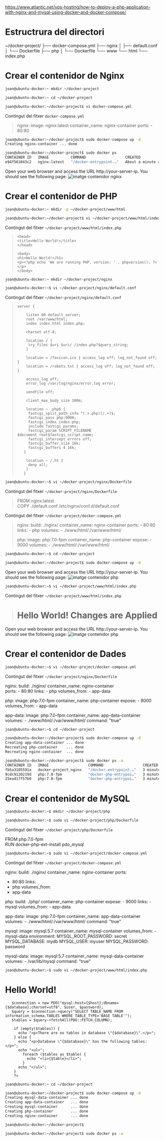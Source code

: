 https://www.atlantic.net/vps-hosting/how-to-deploy-a-php-application-with-nginx-and-mysql-using-docker-and-docker-compose/

# Estructrura del directori

~/docker-project/
  ├── docker-compose.yml
  ├── nginx
  │   ├── default.conf
  │   └── Dockerfile
  ├── php
  │   └── Dockerfile
  └── www
      └── html
          └── index.php


# Crear el contenidor de Nginx

```bash
joan@ubuntu-docker:~ mkdir ~/docker-project

joan@ubuntu-docker:~ cd ~/docker-project
```


```bash
joan@ubuntu-docker:~/docker-project$ vi docker-compose.yml
```

Contingut del fitxer ```docker-compose.yml```
> nginx:
>    image: nginx:latest
>    container_name: nginx-container
>    ports:
>     - 80:80

```bash
joan@ubuntu-docker:~/docker-project$ sudo docker-compose up -d
Creating nginx-container ... done

joan@ubuntu-docker:~/docker-project$ sudo docker ps 
CONTAINER ID   IMAGE          COMMAND                  CREATED              STATUS          PORTS                               NAMES
e94f561843c2   nginx:latest   "/docker-entrypoint.…"   About a minute ago   Up 17 seconds   0.0.0.0:80->80/tcp, :::80->80/tcp   nginx-container
```

Open your web browser and access the URL http://your-server-ip. You should see the following page:
![imatge contenidor nginx](./nginx.png)


# Crear el contenidor de PHP

```bash
joan@ubuntu-docker:~ mkdir -p ~/docker-project/www/html

joan@ubuntu-docker:~/docker-project$ vi ~/docker-project/www/html/index.php
```

Contingut del fitxer ```~/docker-project/www/html/index.php```
> <!DOCTYPE html>  
>     <head>  
>     <title>Hello World!</title>
>     </head>  
> 
>     <body>  
>     <h1>Hello World!</h1>
>     <p><?php echo 'We are running PHP, version: ' . phpversion(); ?></p>
>     </body>

```bash
joan@ubuntu-docker:~ mkdir ~/docker-project/nginx

joan@ubuntu-docker:~$ vi ~/docker-project/nginx/default.conf
```

Contingut del fitxer ```~/docker-project/nginx/default.conf```
>     server {  
> 
>         listen 80 default_server;  
>         root /var/www/html;  
>         index index.html index.php;  
>    
>         charset utf-8;  
>    
>         location / {  
>          try_files $uri $uri/ /index.php?$query_string;  
>         }  
>    
>         location = /favicon.ico { access_log off; log_not_found off; }  
>         location = /robots.txt { access_log off; log_not_found off; }  
>    
>         access_log off;  
>         error_log /var/log/nginx/error.log error;  
>    
>         sendfile off;  
>    
>         client_max_body_size 100m;  
>    
>         location ~ .php$ {  
>          fastcgi_split_path_info ^(.+.php)(/.+)$;  
>          fastcgi_pass php:9000;  
>          fastcgi_index index.php;  
>          include fastcgi_params;  
>          fastcgi_param SCRIPT_FILENAME $document_root$fastcgi_script_name;  
>          fastcgi_intercept_errors off;  
>          fastcgi_buffer_size 16k;  
>          fastcgi_buffers 4 16k;  
>        }  
>    
>         location ~ /.ht {  
>          deny all;  
>         }  
>        } 

```bash
joan@ubuntu-docker:~$ vi ~/docker-project/nginx/Dockerfile
```

Contingut del fitxer ```~/docker-project/nginx/Dockerfile```
> FROM nginx:latest   
> COPY ./default.conf /etc/nginx/conf.d/default.conf



Contingut del fitxer ```~/docker-project/docker-compose.yml```

> nginx:
>   build: ./nginx/
>   container_name: nginx-container
>   ports:
>     - 80:80
>   links:
>     - php
>   volumes:
>     - ./www/html/:/var/www/html/
> 
> php:
>   image: php:7.0-fpm
>   container_name: php-container
>   expose:
>     - 9000
>   volumes:
>     - ./www/html/:/var/www/html/


```bash
joan@ubuntu-docker:~$ cd ~/docker-project

joan@ubuntu-docker:~/docker-project$ sudo docker-compose up -d
```

Open your web browser and access the URL http://your-server-ip. You should see the following page:
![imatge contenidor php](./php.png)


```bash
joan@ubuntu-docker:~$ vi ~/docker-project/www/html/index.php
```

Contingut del fitxer ```~/docker-project/www/html/index.php```

> <!DOCTYPE html>  
> <head>  
> <title>Hello World!</title>
> </head>  
> 
> <body>  
> <h1>Hello World! Changes are Applied</h1>
> <p><?php echo 'We are running PHP, version: ' . phpversion(); ?></p>
> </body>

Open your web browser and access the URL http://your-server-ip. You should see the following page:
![imatge contenidor php](./php2.png)



# Crear el contenidor de Dades

```bash
joan@ubuntu-docker:~$ vi ~/docker-project/docker-compose.yml
```

Contingut del fitxer ```~/docker-project/nginx/Dockerfile```

nginx:
  build: ./nginx/
  container_name: nginx-container  
  ports:
    - 80:80
  links:
    - php
  volumes_from:
    - app-data

php:
  image: php:7.0-fpm
  container_name: php-container
  expose:
    - 9000
  volumes_from:
    - app-data

app-data:
  image: php:7.0-fpm
  container_name: app-data-container
  volumes:
    - ./www/html/:/var/www/html/
  command: "true"


```bash
joan@ubuntu-docker:~$ cd ~/docker-project

joan@ubuntu-docker:~/docker-project$ sudo docker-compose up -d
Creating app-data-container ... done
Recreating php-container    ... done
Recreating nginx-container  ... done
```

```bash
joan@ubuntu-docker:~/docker-project$ sudo docker ps -a
CONTAINER ID   IMAGE                  COMMAND                  CREATED         STATUS                      PORTS                               NAMES
fb5a3105591a   docker-project_nginx   "/docker-entrypoint.…"   3 minutes ago   Up 3 minutes                0.0.0.0:80->80/tcp, :::80->80/tcp   nginx-container
9cdc9120219d   php:7.0-fpm            "docker-php-entrypoi…"   3 minutes ago   Up 3 minutes                9000/tcp                            php-container
25ea417f57b0   php:7.0-fpm            "docker-php-entrypoi…"   3 minutes ago   Exited (0) 35 seconds ago                                       app-data-container
```



# Crear el contenidor de MySQL 

```bash
joan@ubuntu-docker:~$ mkdir ~/docker-project/php

joan@ubuntu-docker:~$ sudo vi ~/docker-project/php/Dockerfile
```

Contingut del fitxer ```~/docker-project/php/Dockerfile```

FROM php:7.0-fpm  
RUN docker-php-ext-install pdo_mysql 


```bash
joan@ubuntu-docker:~$ sudo vi ~/docker-project/docker-compose.yml
```

Contingut del fitxer ```~/docker-project/docker-compose.yml```

nginx:
  build: ./nginx/
  container_name: nginx-container
  ports:
  - 80:80
  links:
  - php
  volumes_from:
  - app-data

php:
  build: ./php/
  container_name: php-container
  expose:
    - 9000
  links:
    - mysql
  volumes_from:
    - app-data

app-data:
  image: php:7.0-fpm
  container_name: app-data-container
  volumes:
    - ./www/html/:/var/www/html/
  command: "true"

mysql:
  image: mysql:5.7
  container_name: mysql-container
  volumes_from:
    - mysql-data
  environment:
    MYSQL_ROOT_PASSWORD: secret
    MYSQL_DATABASE: mydb
    MYSQL_USER: myuser
    MYSQL_PASSWORD: password

mysql-data:
  image: mysql:5.7
  container_name: mysql-data-container
  volumes:
    - /var/lib/mysql
  command: "true"

```bash
joan@ubuntu-docker:~$ sudo vi ~/docker-project/www/html/index.php
```
  
<!DOCTYPE html>

<head>
    <title>Hello World!</title>
</head>

<body>
    <h1>Hello World!</h1>
    <p>
        <?php echo 'We are running PHP, version: ' . phpversion(); ?>
    </p>
    <?  
       $database ="mydb";  
       $user = "myuser";  
       $password = "password";  
       $host = "mysql";  

       $connection = new PDO("mysql:host={$host};dbname={$database};charset=utf8", $user, $password);  
       $query = $connection->query("SELECT TABLE_NAME FROM information_schema.TABLES WHERE TABLE_TYPE='BASE TABLE'");  
       $tables = $query->fetchAll(PDO::FETCH_COLUMN);  

        if (empty($tables)) {
          echo "<p>There are no tables in database \"{$database}\".</p>";
        } else {
          echo "<p>Database \"{$database}\" has the following tables:</p>";
          echo "<ul>";
            foreach ($tables as $table) {
              echo "<li>{$table}</li>";
            }
          echo "</ul>";
        }
        ?>
</body>

</html>



```bash
joan@ubuntu-docker:~ cd ~/docker-project

joan@ubuntu-docker:~/docker-project$ sudo docker-compose up -d
Creating mysql-data-container ... done
Creating app-data-container   ... done
Creating mysql-container      ... done
Creating php-container        ... done
Creating nginx-container      ... done

joan@ubuntu-docker:~/docker-project$ 
```


```bash
joan@ubuntu-docker:~/docker-project$ sudo docker ps -a

```